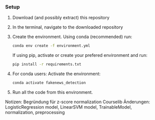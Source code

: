 ### Setup
1. Download (and possibly extract) this repository
2. In the terminal, navigate to the downloaded repository
3. Create the environment. Using conda (recommended) run:
   ```bash
   conda env create -f environment.yml
   ```
   If using pip, activate or create your prefered environment and run:
   ```bash
   pip install -r requirements.txt
   ```
   
4. For conda users: Activate the environment:
   ```bash
   conda activate fakenews_detection
   ```
5. Run all the code from this environment.


Notizen: 
Begründung für z-score normalization
Courselib Änderungen: LogisticRegression model, LinearSVM model, TrainableModel, normalization, preprocessing

